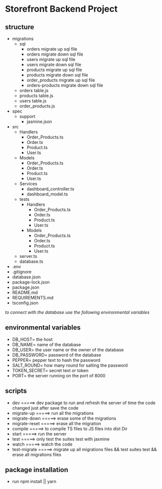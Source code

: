 # Storefront Backend Project

## **structure**
* migrations
  - sql
    * orders migrate up sql file
    * orders migrate down sql file
    * users migrate up sql file
    * users migrate down sql file
    * products migrate up sql file
    * products migrate down sql file
    * order_products migrate up sql file
    * orders-products migrate down sql file
  - orders table.js
  - products table.js
  - users table.js
  - order_products.js
* spec
  - support
    * jasmine.json
* src 
  - Handlers
    * Order_Products.ts
    * Order.ts
    * Product.ts
    * User.ts
  - Models
    * Order_Products.ts
    * Order.ts
    * Product.ts
    * User.ts
  - Services
    * dashboard_controller.ts
    * dashboard_model.ts
  - tests
    * Handlers
      - Order_Products.ts
      - Order.ts
      - Product.ts
      - User.ts
    * Models
      - Order_Products.ts
      - Order.ts
      - Product.ts
      - User.ts
  - server.ts
  - database.ts
* .env
* .gitignore
* database.json
* package-lock.json
* package.json
* README.md
* REQUIREMENTS.md
* tsconfig.json

*to connect with the database use the following environmental variables*
## **environmental variables**
- DB_HOST= the host 
- DB_NAME= name of the database
- DB_USER= the user name or the owner of the database
- DB_PASSWORD= password of the database
- PEPPER= pepper text to hash the password
- SALT_ROUND= how many round for salting the password
- TOKEN_SECRET= secret text or token
- PORT= the server running on the port of 8000

## **scripts**
- dev             =====> dev package to run and refresh the server of time the code changed just after save the code
- migrate-up      =====> run all the migrations 
- migrate-down    =====> erase some of the migrations
- migrate-reset   =====> erase all the migration
- compile         =====> to compile TS files to JS files into dist Dir
- start           =====> run the server
- test            =====> only test the suites test with jasmine
- watch           =====> watch the code 
- test-migrate    =====> migrate up all migrations files && test suites test && erase all migrations files

## **package installation**
- run npm install || yarn 